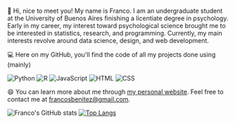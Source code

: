 👋 Hi, nice to meet you! My name is Franco. I am an undergraduate student at the University of Buenos Aires finishing a licentiate degree in psychology. Early in my career, my interest toward psychological science brought me to be interested in statistics, research, and programming. Currently, my main interests revolve around data science, design, and web development.

💻 Here on my GitHub, you'll find the code of all my projects done using (mainly)

![Python](https://img.shields.io/badge/-Python-black?style=flat-square&logo=python&link=https://github.com/francosbenitez/)
![R](https://img.shields.io/badge/-R-black?style=flat-square&logo=R&link=https://github.com/francosbenitez/)
![JavaScript](https://img.shields.io/badge/-JavaScript-black?style=flat-square&logo=javascript&link=https://github.com/francosbenitez/)
![HTML](https://img.shields.io/badge/-HTML-black?style=flat-square&logo=HTML5&link=https://github.com/francosbenitez/)
![CSS](https://img.shields.io/badge/-CSS-black?style=flat-square&logo=CSS3&link=https://github.com/francosbenitez/)

😄 You can learn more about me through [my personal website](https://francosbenitez.vercel.app/). Feel free to contact me at francosbenitez@gmail.com.

![Franco's GitHub stats](https://github-readme-stats.vercel.app/api?username=francosbenitez)
[![Top Langs](https://github-readme-stats.vercel.app/api/top-langs/?username=francosbenitez&layout=compact&exclude_repo=website)](https://github.com/anuraghazra/github-readme-stats)

